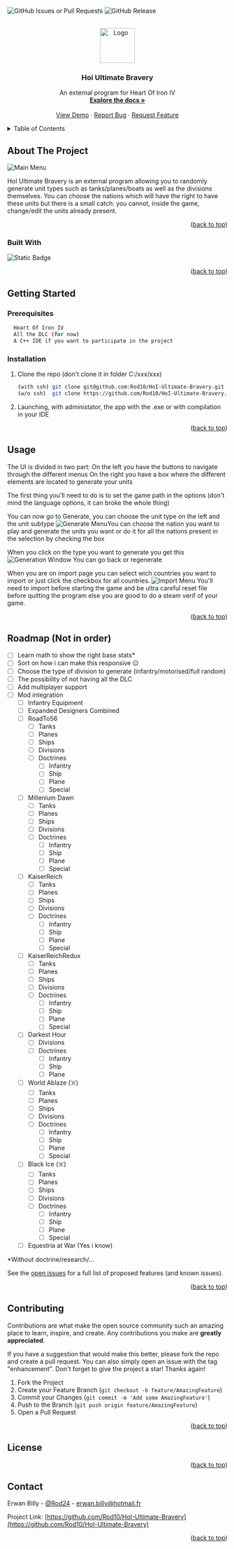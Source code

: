 
<!-- Improved compatibility of back to top link: See: https://github.com/othneildrew/Best-README-Template/pull/73 -->
<a name="readme-top"></a>
<!--
*** Thanks for checking out the Best-README-Template. If you have a suggestion
*** that would make this better, please fork the repo and create a pull request
*** or simply open an issue with the tag "enhancement".
*** Don't forget to give the project a star!
*** Thanks again! Now go create something AMAZING! :D
-->

<!-- PROJECT SHIELDS -->
<!--
*** I'm using markdown "reference style" links for readability.
*** Reference links are enclosed in brackets [ ] instead of parentheses ( ).
*** See the bottom of this document for the declaration of the reference variables
*** for contributors-url, forks-url, etc. This is an optional, concise syntax you may use.
*** https://www.markdownguide.org/basic-syntax/#reference-style-links
-->

![GitHub Issues or Pull Requests](https://img.shields.io/github/issues-raw/Rod10/HoI-Ultimate-Bravery?style=for-the-badge)
![GitHub Release](https://img.shields.io/github/v/release/Rod10/HoI-Ultimate-Bravery?style=for-the-badge)



<!-- PROJECT LOGO -->
<br />
<div align="center">
  <a href="https://github.com/Rod10/HoI-Ultimate-Bravery">
    <img src="images/logo.png" alt="Logo" width="80" height="80">
  </a>

<h3 align="center">Hoi Ultimate Bravery</h3>

  <p align="center">
    An external program for Heart Of Iron IV
    <br />
    <a href="https://github.com/Rod10/HoI-Ultimate-Bravery"><strong>Explore the docs »</strong></a>
    <br />
    <br />
    <a href="https://github.com/Rod10/HoI-Ultimate-Bravery">View Demo</a>
    ·
    <a href="https://github.com/Rod10/HoI-Ultimate-Bravery/issues">Report Bug</a>
    ·
    <a href="https://github.com/Rod10/HoI-Ultimate-Bravery/issues">Request Feature</a>
  </p>
</div>



<!-- TABLE OF CONTENTS -->
<details>
  <summary>Table of Contents</summary>
  <ol>
    <li>
      <a href="#about-the-project">About The Project</a>
      <ul>
        <li><a href="#built-with">Built With</a></li>
      </ul>
    </li>
    <li>
      <a href="#getting-started">Getting Started</a>
      <ul>
        <li><a href="#prerequisites">Prerequisites</a></li>
        <li><a href="#installation">Installation</a></li>
      </ul>
    </li>
    <li><a href="#usage">Usage</a></li>
    <li><a href="#roadmap">Roadmap</a></li>
    <li><a href="#contributing">Contributing</a></li>
    <li><a href="#license">License</a></li>
    <li><a href="#contact">Contact</a></li>
    <li><a href="#acknowledgments">Acknowledgments</a></li>
  </ol>
</details>



<!-- ABOUT THE PROJECT -->
## About The Project

![Main Menu](https://cdn.discordapp.com/attachments/388277885099704321/1212336755051864064/image.png?ex=65f17796&is=65df0296&hm=19876ea60b637541917c85060f72bc299edecb1ea1b42ac0eb00a7ab161db029&)

HoI Ultimate Bravery is an external program allowing you to randomly generate unit types such as tanks/planes/boats as well as the divisions themselves. 
You can choose the nations which will have the right to have these units but there is a small catch: you cannot, inside the game, change/edit the units already present.

<p align="right">(<a href="#readme-top">back to top</a>)</p>



### Built With

![Static Badge](https://img.shields.io/badge/C%2B%2B-%2300599C?style=for-the-badge&logo=C%2B%2B)

<p align="right">(<a href="#readme-top">back to top</a>)</p>


<!-- GETTING STARTED -->
## Getting Started

### Prerequisites

```sh
  Heart Of Iron IV
  All the DLC (for now)
  A C++ IDE if you want to participate in the project
  ```

### Installation

1. Clone the repo (don't clone it in folder C:/xxx/xxx)
   ```sh
   (with ssh) git clone git@github.com:Rod10/HoI-Ultimate-Bravery.git
   (w/o ssh)  git clone https://github.com/Rod10/HoI-Ultimate-Bravery.git
   ```
2. Launching, with administator, the app with the .exe or with compilation in your IDE 

<p align="right">(<a href="#readme-top">back to top</a>)</p>



<!-- USAGE EXAMPLES -->
## Usage

The UI is divided in two part:
On the left you have the buttons to navigate through the different menus
On the right you have a box where the different elements are located to generate your units

The first thing you'll need to do is to set the game path in the options
(don't mind the language options, it can broke the whole thing)

You can now go to Generate, you can choose the unit type on the left and the unit subtype
![Generate Menu](https://cdn.discordapp.com/attachments/1212383699191070801/1212383709949337650/image.png?ex=66d9ab51&is=66d859d1&hm=83f43d4f345a73fcbf175f4708a8bd823332c7a9ac93e4f7e6a320ee3be3f189&)You can choose the nation you want to play and generate the units you want or do it for all the nations present in the selection by checking the box

When you click on the type you want to generate you get this
![Generation Window](https://cdn.discordapp.com/attachments/1212383699191070801/1212385828504997888/image.png?ex=66d9ad4a&is=66d85bca&hm=15b023aa03eee74c2c5c8ce2d7107faf885a336b708dddb40011d286acde2379&)
You can go back or regenerate

When you are on import page you can select wich countries you want to import or just click the checkbox for all countries.
![Import Menu](https://cdn.discordapp.com/attachments/1212383699191070801/1212401969868574810/image.png?ex=66d91392&is=66d7c212&hm=dd0e1b6bc3cca909f1a9fc0a1591cc2ac9fab5f3afb6212b010c529e35acd990&)
You'll need to import before starting the game and be ultra careful reset file before quitting the program else you are good to do a steam verif of your game.

<!--_For more examples, please refer to the [Documentation](https://example.com)_-->

<p align="right">(<a href="#readme-top">back to top</a>)</p>



<!-- ROADMAP -->
## Roadmap (Not in order)

- [ ] Learn math to show the right base stats*
- [ ] Sort on how i can make this responsive 😑
- [ ] Choose the type of division to generate (infantry/motorised/full random)
- [ ] The possibility of not having all the DLC
- [ ] Add multiplayer support 
- [ ] Mod integration
	- [ ] Infantry Equipment
	- [ ] Expanded Designers Combined
	- [ ] RoadTo56
		- [ ] Tanks
		- [ ] Planes
		- [ ] Ships
		- [ ] Divisions
		- [ ] Doctrines
			- [ ] Infantry
			- [ ] Ship
			- [ ] Plane
			- [ ] Special
	- [ ] Millenium Dawn
		- [ ] Tanks
		- [ ] Planes
		- [ ] Ships
		- [ ] Divisions
		- [ ] Doctrines
			- [ ] Infantry
			- [ ] Ship
			- [ ] Plane
			- [ ] Special
	- [ ] KaiserReich
		- [ ] Tanks
		- [ ] Planes
		- [ ] Ships
		- [ ] Divisions
		- [ ] Doctrines
			- [ ] Infantry
			- [ ] Ship
			- [ ] Plane
			- [ ] Special
	- [ ] KaiserReichRedux
		- [ ] Tanks
		- [ ] Planes
		- [ ] Ships
		- [ ] Divisions
		- [ ] Doctrines
			- [ ] Infantry
			- [ ] Ship
			- [ ] Plane
			- [ ] Special
	- [ ] Darkest Hour
		- [ ] Divisions
		- [ ] Doctrines
			- [ ] Infantry
			- [ ] Ship
			- [ ] Plane
	- [ ] World Ablaze (☠️)
		- [ ] Tanks
		- [ ] Planes
		- [ ] Ships
		- [ ] Divisions
		- [ ] Doctrines
			- [ ] Infantry
			- [ ] Ship
			- [ ] Plane
			- [ ] Special
	- [ ] Black Ice (☠️)
		- [ ] Tanks
		- [ ] Planes
		- [ ] Ships
		- [ ] Divisions
		- [ ] Doctrines
			- [ ] Infantry
			- [ ] Ship
			- [ ] Plane
			- [ ] Special
	- [ ] Equestria at War (Yes i know)

*Without doctrine/research/...

See the [open issues](https://github.com/Rod10/HoI-Ultimate-Bravery/issues) for a full list of proposed features (and known issues).

<p align="right">(<a href="#readme-top">back to top</a>)</p>



<!-- CONTRIBUTING -->
## Contributing

Contributions are what make the open source community such an amazing place to learn, inspire, and create. Any contributions you make are **greatly appreciated**.

If you have a suggestion that would make this better, please fork the repo and create a pull request. You can also simply open an issue with the tag "enhancement".
Don't forget to give the project a star! Thanks again!

1. Fork the Project
2. Create your Feature Branch (`git checkout -b feature/AmazingFeature`)
3. Commit your Changes (`git commit -m 'Add some AmazingFeature'`)
4. Push to the Branch (`git push origin feature/AmazingFeature`)
5. Open a Pull Request

<p align="right">(<a href="#readme-top">back to top</a>)</p>



<!-- LICENSE -->
## License

<p align="right">(<a href="#readme-top">back to top</a>)</p>



<!-- CONTACT -->
## Contact

Erwan Billy - [@Rod24](https://twitter.com/Rod2448) - erwan.billy@hotmail.fr

Project Link: [https://github.com/Rod10/HoI-Ultimate-Bravery](https://github.com/Rod10/HoI-Ultimate-Bravery)

<p align="right">(<a href="#readme-top">back to top</a>)</p>

<!-- MARKDOWN LINKS & IMAGES -->
<!-- https://www.markdownguide.org/basic-syntax/#reference-style-links -->
[contributors-shield]: https://img.shields.io/github/contributors/github_username/repo_name.svg?style=for-the-badge
[contributors-url]: https://github.com/Rod10/HoI-Ultimate-Bravery/graphs/contributors
[forks-shield]: https://img.shields.io/github/forks/github_username/repo_name.svg?style=for-the-badge
[forks-url]: https://github.com/github_username/repo_name/network/members
[stars-shield]: https://img.shields.io/github/stars/github_username/repo_name.svg?style=for-the-badge
[stars-url]: https://github.com/github_username/repo_name/stargazers
[issues-shield]: https://img.shields.io/github/issues/github_username/repo_name.svg?style=for-the-badge
[issues-url]: https://github.com/github_username/repo_name/issues
[license-shield]: https://img.shields.io/github/license/github_username/repo_name.svg?style=for-the-badge
[license-url]: https://github.com/github_username/repo_name/blob/master/LICENSE.txt
[linkedin-shield]: https://img.shields.io/badge/-LinkedIn-black.svg?style=for-the-badge&logo=linkedin&colorB=555
[linkedin-url]: https://linkedin.com/in/linkedin_username
[product-screenshot]: images/screenshot.png
[Next.js]: https://img.shields.io/badge/next.js-000000?style=for-the-badge&logo=nextdotjs&logoColor=white
[Next-url]: https://nextjs.org/
[React.js]: https://img.shields.io/badge/React-20232A?style=for-the-badge&logo=react&logoColor=61DAFB
[React-url]: https://reactjs.org/
[Vue.js]: https://img.shields.io/badge/Vue.js-35495E?style=for-the-badge&logo=vuedotjs&logoColor=4FC08D
[Vue-url]: https://vuejs.org/
[Angular.io]: https://img.shields.io/badge/Angular-DD0031?style=for-the-badge&logo=angular&logoColor=white
[Angular-url]: https://angular.io/
[Svelte.dev]: https://img.shields.io/badge/Svelte-4A4A55?style=for-the-badge&logo=svelte&logoColor=FF3E00
[Svelte-url]: https://svelte.dev/
[Laravel.com]: https://img.shields.io/badge/Laravel-FF2D20?style=for-the-badge&logo=laravel&logoColor=white
[Laravel-url]: https://laravel.com
[Bootstrap.com]: https://img.shields.io/badge/Bootstrap-563D7C?style=for-the-badge&logo=bootstrap&logoColor=white
[Bootstrap-url]: https://getbootstrap.com
[JQuery.com]: https://img.shields.io/badge/jQuery-0769AD?style=for-the-badge&logo=jquery&logoColor=white
[JQuery-url]: https://jquery.com 

